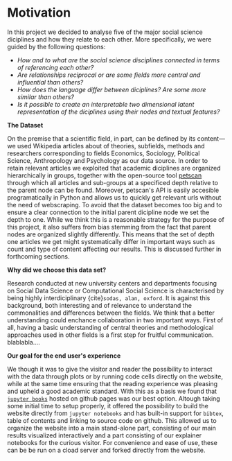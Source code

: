 Motivation 
===========

In this project we decided to analyse five of the major social science diciplines and how they relate to each other. More specifically, we were guided by the following questions:

* *How and to what are the social science disciplines connected in terms of referencing each other?*
* *Are relationships reciprocal or are some fields more central and influential than others?*
* *How does the language differ between diciplines? Are some more similar than others?*
* *Is it possible to create an interpretable two dimensional latent representation of the diciplines using their nodes and textual features?*

**The Dataset**

 On the premise that a scientific field, in part, can be defined by its content—we used Wikipedia articles about of theories, subfields, methods and researchers corresponding to fields Economics, Sociology, Political Science, Anthropology and Psychology as our data source. In order to retain relevant articles we exploited that academic diciplines are organized hierarchically in groups, together with the open-source tool [petscan](https://en.wikipedia.org/wiki/Wikipedia:PetScan) through which all articles and sub-groups at a specificed depth relative to the parent node can be found. Moreover, petscan's API is easily accesible programatically in Python and allows us to quickly get relevant urls without the need of webscraping. To avoid that the dataset becomes too big and to ensure a clear connection to the initial parent dicipline node we set the depth to one. While we think this is a reasonable strategy for the purpose of this project, it also suffers from bias stemming from the fact that parent nodes are organized slightly differently. This means that the set of depth one articles we get might systematically differ in important ways such as count and type of content affecting our results. This is discussed further in forthcoming sections.

**Why did we choose this data set?**

Research conducted at new university centers and departments focusing on Social Data Science or Computational Social Science is characterised by being highly interdiciplinary {cite}`sodas, alan, oxford`. It is against this background, both interesting and of relevance to understand the commonalities and differences between the fields. We think that a better understanding could enchance collaboration in two important ways. First of all, having a basic understanding of central theories and methodological approaches used in other fields is a first step for fruitful communication. blablabla....

**Our goal for the end user's experience**

We though it was to give the visitor and reader the possibility to interact with the data through plots or by running code cells directly on the website, while at the same time ensuring that the reading experience was pleasing and upheld a good academic standard. With this as a basis we found that [`jupyter books`](https://jupyterbook.org/) hosted on github pages was our best option. Altough taking some initial time to setup properly, it offered the possibility to build the website directly from `jupyter notebooks` and has built-in support for `bibtex`, table of contents and linking to source code on github. This allowed us to organize the website into a main stand-alone part, consisting of our main results visualized interactively and a part consisting of our explainer notebooks for the curious visitor. For convenience and ease of use, these can be be run on a cload server and forked directly from the website.


